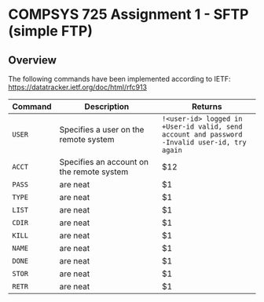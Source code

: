 # COMPSYS 725 Assignment 1 - SFTP (simple FTP)

## Overview

The following commands have been implemented according to IETF:
https://datatracker.ietf.org/doc/html/rfc913

| Command | Description   | Returns  |
| --------|-------------  | ------   |
| `USER`  | Specifies a user on the remote system| `!<user-id> logged in`</br> `+User-id valid, send account and password` </br> `-Invalid user-id, try again`|
| `ACCT`  | Specifies an account on the remote system      |   $12    |
| `PASS`  | are neat      |    $1    |
| `TYPE`  | are neat      |    $1    |
| `LIST`  | are neat      |    $1    |
| `CDIR`  | are neat      |    $1    |
| `KILL`  | are neat      |    $1    |
| `NAME`  | are neat      |    $1    |
| `DONE`  | are neat      |    $1    |
| `STOR`  | are neat      |    $1    |
| `RETR`  | are neat      |    $1    |


